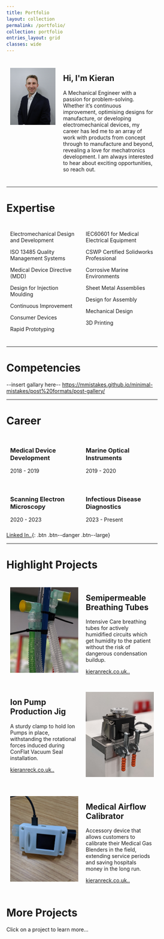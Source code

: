 ```yaml
---
title: Portfolio
layout: collection
permalink: /portfolio/
collection: portfolio
entries_layout: grid
classes: wide
---
```



<html>
<head>
<meta name="viewport" content="width=device-width, initial-scale=1">
<style>
* {
  box-sizing: border-box;
}
/* Create your layouts. Here, I start by defining an uneven 2column style (-intro)
/* followed by defining an even 2column style (-dual-even) which is used across multiple secions*/
/* ....*/
/* Create two unequal columns that floats next to each other */
  .column-intro {
    float: left;
    padding: 10px;
    height: max-content; /* Should be removed. Only for demonstration */
  }
  .left-intro {
    width: 35%;
  }
  .right-intro {
    width: 65%;
  }
  /* Clear floats after the columns */
  .row:after {
    content: "";
    display: table;
    clear: both;
  }
  /* Responsive layout - makes the three columns stack on top of each other instead of next to each other */
  @media screen and (max-width: 600px) {
    .column-intro {
      width: 100%;
      height: max-content;
    }
  }
/* Now Create two equal columns that floats next to each other */
  .column-dual-even {
    float: left;
    padding: 10px;
  }
  .left-dual-even {
    width: 50%;
  }
  .right-dual-even {
    width: 50%;
  }
  /* Clear floats after the columns */
  .row:after {
    content: "";
    display: table;
    clear: both;
  }
  /* Responsive layout - makes the columns stack on top of each other instead of next to each other */
  @media screen and (max-width: 600px) {
    .column-dual-even {
      width: 100%;
      height: max-content;
    }
  }
/* Create highlight projects layout */
  .column-highlight {
    float: left;
    padding: 10px;
    height: max-content; /* Should be removed. Only for demonstration */
  }
  .left-highlight {
    width: 50%;
  }
  .right-highlight {
    width: 50%;
  }
  /* Clear floats after the columns */
  .row:after {
    content: "";
    display: table;
    clear: both;
  }
  /* Chose to remove the responsive layout because otherwise it stacks weirdly due to the pictures alternating sides 
    Responsive layout - makes the three columns stack on top of each other instead of next to each other 
  @media screen and (max-width: 600px) {
    .column-highlight {
      width: 100%;
      height: max-content;
    }
  } */
/* add some HTML button classes */
  /*@import "https://github.com/KieranReck/KieranReck.github.io/blob/f465a8e0b015112d3d9264e8ec32edd6d4859ef8/_sass/minimal-mistakes/_buttons.scss";*/ 

</style>
</head>

<body>
<div class="row">
  <div class="column-intro left-intro">
    <p><img src="/assets/images/Bio(4x5vertical).png" style="max-width:300px;width:100%"></p>
    <p></p>
  </div>
  <div class="column-intro right-intro">
    <h2>Hi, I'm Kieran</h2>
    <p></p>
    <p>A Mechanical Engineer with a passion for problem-solving. Whether it’s continuous improvement, optimising designs for manufacture, or developing electromechanical devices, my career has led me to an array of work with products from concept through to manufacture and beyond, revealing a love for mechatronics development. I am always interested to hear about exciting opportunities, so reach out.</p>
  </div>
</div>
</body>
</html>

***

<h1>Expertise</h1>

<body>
<div class="row">
  <div class="column-dual-even left-dual-even">
    <p>Electromechanical Design and Development</p>
    <p>ISO 13485 Quality Management Systems</p>
    <p>Medical Device Directive (MDD)</p>
    <p>Design for Injection Moulding</p>
    <p>Continuous Improvement</p>
    <p>Consumer Devices</p>
    <p>Rapid Prototyping</p>
  </div>
  <div class="column-dual-even right-dual-even">
    <p>IEC60601 for Medical Electrical Equipment</p>
    <p>CSWP Certified Solidworks Professional</p>
    <p>Corrosive Marine Environments</p>
    <p>Sheet Metal Assemblies</p>
    <p>Design for Assembly</p>
    <p>Mechanical Design</p>
    <p>3D Printing</p>
  </div>
</div>
</body>

***
# Competencies

--insert gallary here--
https://mmistakes.github.io/minimal-mistakes/post%20formats/post-gallery/

***

<h1>Career</h1>

<body>
  <div class="column-dual-even left-dual-even">
  	<div class="row">
   	  <h3>Medical Device Development</h3>
   	  <p>2018 - 2019</p>
    </div>
  </div>
    <div class="column-dual-even right-dual-even">
      <div class="row">	
      <h3>Marine Optical Instruments</h3>
      <p>2019 - 2020</p>
    </div>
  </div>
  <div class="column-dual-even left-dual-even">
    <div class="row">
      <h3>Scanning Electron Microscopy</h3>
      <p>2020 - 2023</p>
    </div>
  </div>	
    <div class="column-dual-even right-dual-even">
      <div class="row">
      <h3>Infectious Disease Diagnostics</h3>
      <p>2023 - Present</p>
    </div>
  </div>
</body>

[Linked In..](https://www.linkedin.com/in/kieran-reck-780842229){: .btn .btn--danger .btn--large}

***

<h1>Highlight Projects</h1>
<body>
<div class="row">
  <div class="column-highlight left-highlight">
    <p><img src="/assets/images/SemipermeableTubes_highlight.jpg" style="max-width:500px;width:100%"></p>
    <p></p>
  </div>
  <div class="column-highlight right-highlight">
    <h2>Semipermeable Breathing Tubes</h2>
    <p></p>
    <p>Intensive Care breathing tubes for actively humidified circuits which get humidity to the patient without the risk of dangerous condensation buildup.</p>
    <a target="_blank" class="btn btn--danger btn--x-large" href="https://www.kieranreck.co.uk">kieranreck.co.uk..</a>
  </div>
</div>
</body>


<body>
<div class="row">
  <div class="column-highlight left-highlight">
    <h2>Ion Pump Production Jig</h2>
    <p></p>
    <p>A sturdy clamp to hold Ion Pumps in place, withstanding the rotational forces induced during ConFlat Vacuum Seal installation.</p>
    <a target="_blank" class="btn btn--danger btn--x-large" href="https://www.kieranreck.co.uk">kieranreck.co.uk..</a>
  </div>
  <div class="column-highlight right-highlight">
    <p><img src="/assets/images/IonPumpClampingJig_highlight.jpg" style="max-width:500px;width:100%"></p>
  </div>
</div>
</body>

<body>
<div class="row">
  <div class="column-highlight left-highlight">
    <p><img src="/assets/images/MedicalAirflowConcept_highlight.jpg" style="max-width:500px;width:100%"></p>
    <p></p>
  </div>
  <div class="column-highlight right-highlight">
    <h2>Medical Airflow Calibrator</h2>
    <p></p>
    <p>Accessory device that allows customers to calibrate their Medical Gas Blenders in the field, extending service periods and saving hospitals money in the long run.</p>
    <a target="_blank" class="btn btn--danger btn--x-large" href="https://www.kieranreck.co.uk">kieranreck.co.uk..</a>
  </div>
</div>
</body>

# More Projects 
Click on a project to learn more... 

